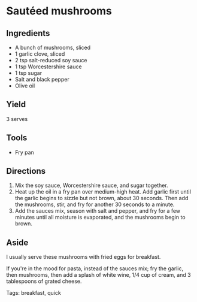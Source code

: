 # Sautéed mushrooms

## Ingredients

- A bunch of mushrooms, sliced
- 1 garlic clove, sliced
- 2 tsp salt-reduced soy sauce
- 1 tsp Worcestershire sauce
- 1 tsp sugar
- Salt and black pepper
- Olive oil

## Yield

3 serves

## Tools

- Fry pan

## Directions

1. Mix the soy sauce, Worcestershire sauce, and sugar together.
1. Heat up the oil in a fry pan over medium-high heat. Add garlic first until the garlic begins to sizzle but not brown, about 30 seconds. Then add the mushrooms, stir, and fry for another 30 seconds to a minute.
1. Add the sauces mix, season with salt and pepper, and fry for a few minutes until all moisture is evaporated, and the mushrooms begin to brown.

## Aside

I usually serve these mushrooms with fried eggs for breakfast.

If you're in the mood for pasta, instead of the sauces mix; fry the garlic, then mushrooms, then add a splash of white wine, 1/4 cup of cream, and 3 tablespoons of grated cheese.

Tags: breakfast, quick

